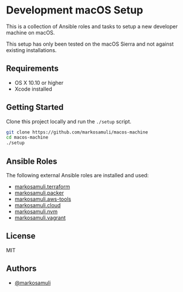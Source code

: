 Development macOS Setup
=======================

This is a collection of Ansible roles and tasks to setup a new developer machine on macOS.

This setup has only been tested on the macOS Sierra and not against existing installations.

Requirements
------------

- OS X 10.10 or higher
- Xcode installed

Getting Started
---------------

Clone this project locally and run the `./setup` script.

```bash
git clone https://github.com/markosamuli/macos-machine
cd macos-machine
./setup
```

Ansible Roles
-------------

The following external Ansible roles are installed and used:

- [markosamuli.terraform](https://github.com/markosamuli/ansible-terraform)
- [markosamuli.packer](https://github.com/markosamuli/ansible-packer)
- [markosamuli.aws-tools](https://github.com/markosamuli/ansible-aws-tools)
- [markosamuli.cloud](https://github.com/markosamuli/ansible-cloud)
- [markosamuli.nvm](https://github.com/markosamuli/ansible-nvm)
- [markosamuli.vagrant](https://github.com/markosamuli/ansible-vagrant)

License
-------

MIT

Authors
-------

- [@markosamuli](https://github.com/markosamuli)
